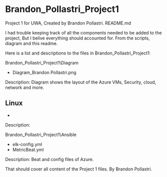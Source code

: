 # Brandon_Pollastri_Project1
Project 1 for UWA, Created by Brandon Pollastri.
README.md

I had trouble keeping track of all the components needed to be added to the project,
But I belive everything should accounted for. From the scripts, diagram and this readme.

Here is a list and descriptions to the files in Brandon_Pollastri_Project1:


Brandon_Pollastri_Project1\Diagram
- Diagram_Brandon Pollastri.png

Description: Diagram shows the layout of the Azure VMs, Security, cloud, network and more.


Linux
-
-

Description:


Brandon_Pollastri_Project1\Ansible
- elk-config.yml
- MetricBeat.yml

Description: Beat and config files of Azure.


That should cover all content of the Project 1 files.
By Brandon Pollastri.

